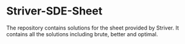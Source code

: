 # Striver-SDE-Sheet
The repository contains solutions for the sheet provided by Striver.
It contains all the solutions including brute, better and optimal.
